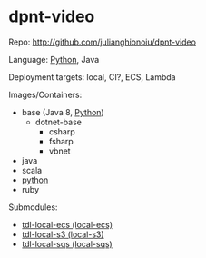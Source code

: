 # dpnt-video

Repo: http://github.com/julianghionoiu/dpnt-video

Language: [Python](python.md), Java

Deployment targets: local, CI?, ECS, Lambda

Images/Containers:

- base (Java 8, [Python](python.md))
	- dotnet-base
		- csharp
		- fsharp
		- vbnet
- java
- scala
- [python](python.md)
- ruby

Submodules:

- [tdl-local-ecs (local-ecs)](tdl-local-ecs.md)
- [tdl-local-s3 (local-s3)](tdl-local-s3.md)
- [tdl-local-sqs (local-sqs)](tdl-local-sqs.md)
